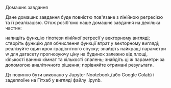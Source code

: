 Домашнє завдання



Дане домашнє завдання буде повністю пов'язане з лінійною регресією та її реалізацією. Отож розіб'ємо наше домашнє завдання на декілька частин:



напишіть функцію гіпотези лінійної регресії у векторному вигляді;
створіть функцію для обчислення функції втрат у векторному вигляді;
реалізуйте один крок градієнтного спуску;
знайдіть найкращі параметри w для датасету прогнозуючу ціну на будинок залежно від площі, кількості ванних кімнат та кількості спалень;
знайдіть ці ж параметри за допомогою аналітичного рішення;
порівняйте отримані результати.


Дз повинно бути виконано у Jupyter Nootebook,(або Google Colab) і задеплоїне на Гітхаб у вигляді файлу .ipynb.